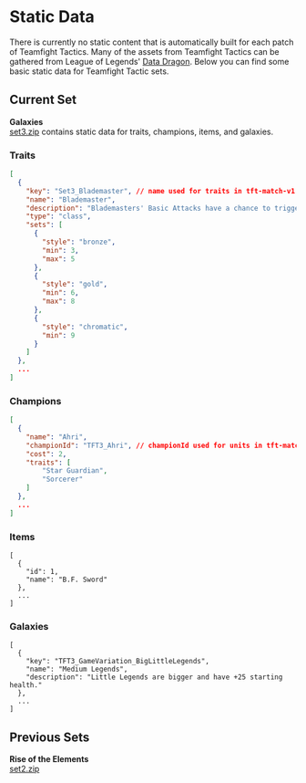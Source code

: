 # Static Data
There is currently no static content that is automatically built for each patch of Teamfight Tactics. Many of the assets from Teamfight Tactics can be gathered from League of Legends' [Data Dragon](https://developer.riotgames.com//docs/lol#data-dragon). Below you can find some basic static data for Teamfight Tactic sets.

## Current Set
**Galaxies** <br>
[set3.zip](https://static.developer.riotgames.com/docs/tft/set3.zip) contains static data for traits, champions, items, and galaxies.

### Traits
```json
[
  {
    "key": "Set3_Blademaster", // name used for traits in tft-match-v1
    "name": "Blademaster",
    "description": "Blademasters' Basic Attacks have a chance to trigger two additional attacks against their target. These additional attacks deal damage like Basic Attacks and trigger on-hit effects.",
    "type": "class",
    "sets": [
      {
        "style": "bronze",
        "min": 3,
        "max": 5
      },
      {
        "style": "gold",
        "min": 6,
        "max": 8
      },
      {
        "style": "chromatic",
        "min": 9
      }
    ]
  },
  ...
]
```

### Champions
```json
[
  {
    "name": "Ahri",
    "championId": "TFT3_Ahri", // championId used for units in tft-match-v1
    "cost": 2,
    "traits": [
        "Star Guardian",
        "Sorcerer"
    ]
  },
  ...
]
```

### Items
```
[
  {
    "id": 1,
    "name": "B.F. Sword"
  },
  ...
]
```

### Galaxies
```
[
  {
    "key": "TFT3_GameVariation_BigLittleLegends",
    "name": "Medium Legends",
    "description": "Little Legends are bigger and have +25 starting health."
  },
  ...
]
```

## Previous Sets
**Rise of the Elements**  
[set2.zip](https://static.developer.riotgames.com/docs/tft/set2.zip)
